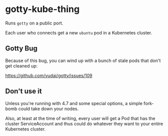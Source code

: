 # gotty-kube-thing

Runs `gotty` on a public port.

Each user who connects get a new `ubuntu` pod in a Kubernetes cluster.

## Gotty Bug

Because of this bug, you can wind up with a bunch of stale pods that don't get cleaned up:

https://github.com/yudai/gotty/issues/109

## Don't use it

Unless you're running with 4.7 and some special options, a simple fork-bomb could take down your nodes.

Also, at least at the time of writing, every user will get a Pod that has the cluster ServiceAccount and thus could do whatever they want to your entire Kubernetes cluster.
